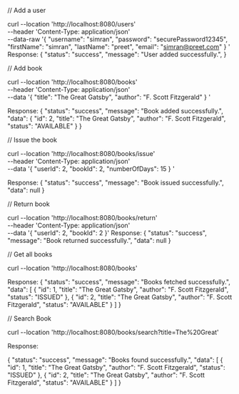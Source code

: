 // Add a user 

curl --location 'http://localhost:8080/users' \
--header 'Content-Type: application/json' \
--data-raw '{
"username": "simran",
"password": "securePassword12345",
"firstName": "simran",
"lastName": "preet",
"email": "simran@preet.com"
}
'
Response: {
"status": "success",
"message": "User added successfully.",
}

// Add book 

curl --location 'http://localhost:8080/books' \
--header 'Content-Type: application/json' \
--data '{
"title": "The Great Gatsby",
"author": "F. Scott Fitzgerald"
}
'

Response:
{
"status": "success",
"message": "Book added successfully.",
"data": {
"id": 2,
"title": "The Great Gatsby",
"author": "F. Scott Fitzgerald",
"status": "AVAILABLE"
}
}


// Issue the book


curl --location 'http://localhost:8080/books/issue' \
--header 'Content-Type: application/json' \
--data '{
"userId": 2,
"bookId": 2,
"numberOfDays": 15
}
'

Response:
{
"status": "success",
"message": "Book issued successfully.",
"data": null
}


// Return book

curl --location 'http://localhost:8080/books/return' \
--header 'Content-Type: application/json' \
--data '{
"userId": 2,
"bookId": 2
}'
 Response:
{
"status": "success",
"message": "Book returned successfully.",
"data": null
}


// Get all books

curl --location 'http://localhost:8080/books'

Response:
{
"status": "success",
"message": "Books fetched successfully.",
"data": [
{
"id": 1,
"title": "The Great Gatsby",
"author": "F. Scott Fitzgerald",
"status": "ISSUED"
},
{
"id": 2,
"title": "The Great Gatsby",
"author": "F. Scott Fitzgerald",
"status": "AVAILABLE"
}
]
}


// Search Book

curl --location 'http://localhost:8080/books/search?title=The%20Great'

Response:

{
"status": "success",
"message": "Books found successfully.",
"data": [
{
"id": 1,
"title": "The Great Gatsby",
"author": "F. Scott Fitzgerald",
"status": "ISSUED"
},
{
"id": 2,
"title": "The Great Gatsby",
"author": "F. Scott Fitzgerald",
"status": "AVAILABLE"
}
]
}